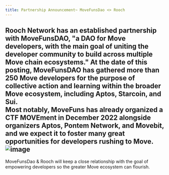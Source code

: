 ```yaml
---
title: Partnership Announcement~ MoveFunsDao <> Rooch
---
```

Rooch Network has an established partnership with MoveFunsDAO, "a DAO for Move developers, with the main goal of uniting the developer community to build across multiple Move chain ecosystems." At the date of this posting, MoveFunsDAO has gathered more than 250 Move developers for the purpose of collective action and learning within the broader Move ecosystem, including Aptos, Starcoin, and Sui.  
Most notably, MoveFuns has already organized a CTF MOVEment in December 2022 alongside organizers Aptos, Pontem Network, and Movebit, and we expect it to foster many great opportunities for developers rushing to Move. 
![image](https://user-images.githubusercontent.com/99104408/217386952-bf442f4b-d858-48d3-9f5c-7d2ce8d6280f.png)
---
MoveFunsDao & Rooch will keep a close relationship with the goal of empowering developers so the greater Move ecosystem can flourish. 
